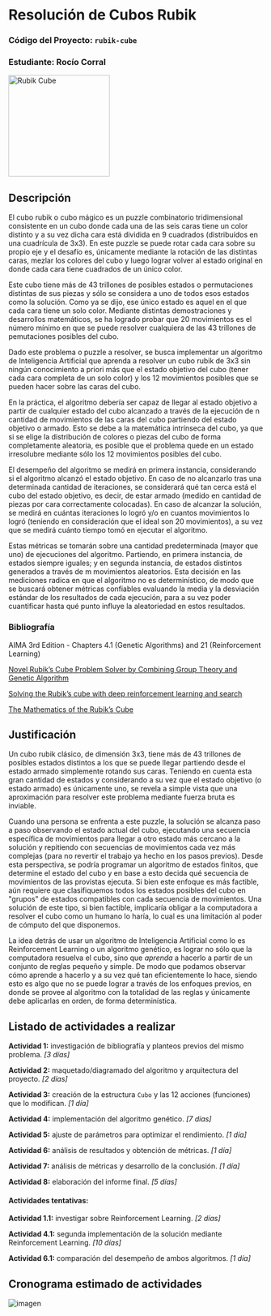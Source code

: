 # Resolución de Cubos Rubik

### Código del Proyecto: `rubik-cube`

### Estudiante: Rocío Corral

<img src="https://user-images.githubusercontent.com/69587750/139362634-e8ff2b1f-3eed-465d-921e-73705015923b.png" alt="Rubik Cube" width="200"/>

## Descripción

El cubo rubik o cubo mágico es un puzzle combinatorio tridimensional consistente en un cubo donde cada una de las seis caras tiene un color distinto y a su vez dicha cara está dividida en 9 cuadrados (distribuídos en una cuadrícula de 3x3). En este puzzle se puede rotar cada cara sobre su propio eje y el desafío es, únicamente mediante la rotación de las distintas caras, mezlar los colores del cubo y luego lograr volver al estado original en donde cada cara tiene cuadrados de un único color.

Este cubo tiene más de 43 trillones de posibles estados o permutaciones distintas de sus piezas y sólo se considera a uno de todos esos estados como la solución. Como ya se dijo, ese único estado es aquel en el que cada cara tiene un solo color. Mediante distintas demostraciones y desarrollos matemáticos, se ha logrado probar que 20 movimientos es el número mínimo en que se puede resolver cualquiera de las 43 trillones de pemutaciones posibles del cubo.

Dado este problema o puzzle a resolver, se busca implementar un algoritmo de Inteligencia Artificial que aprenda a resolver un cubo rubik de 3x3 sin ningún conocimiento a priori más que el estado objetivo del cubo (tener cada cara completa de un solo color) y los 12 movimientos posibles que se pueden hacer sobre las caras del cubo. 

En la práctica, el algoritmo debería ser capaz de llegar al estado objetivo a partir de cualquier estado del cubo alcanzado a través de la ejecución de n cantidad de movimientos de las caras del cubo partiendo del estado objetivo o armado. Esto se debe a la matemática intrínseca del cubo, ya que si se elige la distribución de colores o piezas del cubo de forma completamente aleatoria, es posible que el problema quede en un estado irresolubre mediante sólo los 12 movimientos posibles del cubo. 

El desempeño del algoritmo se medirá en primera instancia, considerando si el algoritmo alcanzó el estado objetivo. En caso de no alcanzarlo tras una determinada cantidad de iteraciones, se considerará qué tan cerca está el cubo del estado objetivo, es decir, de estar armado (medido en cantidad de piezas por cara correctamente colocadas). En caso de alcanzar la solución, se medirá en cuántas iteraciones lo logró y/o en cuantos movimientos lo logró (teniendo en consideración que el ideal son 20 movimientos), a su vez que se medirá cuánto tiempo tomó en ejecutar el algoritmo.

Estas métricas se tomarán sobre una cantidad predeterminada (mayor que uno) de ejecuciones del algoritmo. Partiendo, en primera instancia, de estados siempre iguales; y en segunda instancia, de estados distintos generados a través de m movimientos aleatorios. Esta decisión en las mediciones radica en que el algoritmo no es determinístico, de modo que se buscará obtener métricas confiables evaluando la media y la desviación estándar de los resultados de cada ejecución, para a su vez poder cuantificar hasta qué punto influye la aleatoriedad en estos resultados.

### Bibliografía

AIMA 3rd Edition - Chapters 4.1 (Genetic Algorithms) and 21 (Reinforcement Learning)

[Novel Rubik’s Cube Problem Solver by Combining Group Theory and Genetic Algorithm](https://link.springer.com/article/10.1007/s42979-019-0054-4)

[Solving the Rubik’s cube with deep reinforcement learning and search](https://openreview.net/pdf?id=Hyfn2jCcKm)

[The Mathematics of the Rubik’s Cube](https://web.mit.edu/sp.268/www/rubik.pdf)

## Justificación

Un cubo rubik clásico, de dimensión 3x3, tiene más de 43 trillones de posibles estados distintos a los que se puede llegar partiendo desde el estado armado simplemente rotando sus caras. Teniendo en cuenta esta gran cantidad de estados y considerando a su vez que el estado objetivo (o estado armado) es únicamente uno, se revela a simple vista que una aproximación para resolver este problema mediante fuerza bruta es inviable.

Cuando una persona se enfrenta a este puzzle, la solución se alcanza paso a paso observando el estado actual del cubo, ejecutando una secuencia específica de movimientos para llegar a otro estado más cercano a la solución y repitiendo con secuencias de movimientos cada vez más complejas (para no revertir el trabajo ya hecho en los pasos previos). Desde esta perspectiva, se podría programar un algoritmo de estados finitos, que determine el estado del cubo y en base a esto decida qué secuencia de movimientos de las provistas ejecuta. Si bien este enfoque es más factible, aún requiere que clasifiquemos todos los estados posibles del cubo en "grupos" de estados compatibles con cada secuencia de movimientos. Una solución de este tipo, si bien factible, implicaría obligar a la computadora a resolver el cubo como un humano lo haría, lo cual es una limitación al poder de cómputo del que disponemos. 

La idea detrás de usar un algoritmo de Inteligencia Artificial como lo es Reinforcement Learning o un algoritmo genético, es lograr no sólo que la computadora resuelva el cubo, sino que _aprenda_ a hacerlo a partir de un conjunto de reglas pequeño y simple. De modo que podamos observar cómo aprende a hacerlo y a su vez qué tan eficientemente lo hace, siendo esto es algo que no se puede lograr a través de los enfoques previos, en donde se provee al algoritmo con la totalidad de las reglas y únicamente debe aplicarlas en orden, de forma determinística.

## Listado de actividades a realizar

**Actividad 1:** investigación de bibliografía y planteos previos del mismo problema. _[3 días]_

**Actividad 2:** maquetado/diagramado del algoritmo y arquitectura del proyecto. _[2 días]_

**Actividad 3:** creación de la estructura `Cubo` y las 12 acciones (funciones) que lo modifican. _[1 día]_

**Actividad 4:** implementación del algoritmo genético. _[7 días]_ 

**Actividad 5:** ajuste de parámetros para optimizar el rendimiento. _[1 día]_

**Actividad 6:** análisis de resultados y obtención de métricas. _[1 día]_

**Actividad 7:** análisis de métricas y desarrollo de la conclusión. _[1 día]_

**Actividad 8:** elaboración del informe final. _[5 días]_

#### Actividades tentativas:

**Actividad 1.1:** investigar sobre Reinforcement Learning. _[2 días]_

**Actividad 4.1:** segunda implementación de la solución mediante Reinforcement Learning. _[10 días]_ 

**Actividad 6.1:** comparación del desempeño de ambos algoritmos. _[1 día]_

## Cronograma estimado de actividades

![imagen](https://user-images.githubusercontent.com/69587750/140009878-17bf58ea-38d0-4f79-8efa-6ea055aaa9a5.png)
